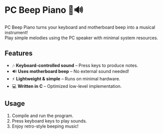 # PC Beep Piano 🎹🔊  

PC Beep Piano turns your keyboard and motherboard beep into a musical instrument!  
Play simple melodies using the PC speaker with minimal system resources.  

## Features  
- 🎶 **Keyboard-controlled sound** – Press keys to produce notes.  
- 🔊 **Uses motherboard beep** – No external sound needed!  
- ⚡ **Lightweight & simple** – Runs on minimal hardware.  
- 💻 **Written in C** – Optimized low-level implementation.  

## Usage  
1. Compile and run the program.  
2. Press keyboard keys to play sounds.  
3. Enjoy retro-style beeping music!  
